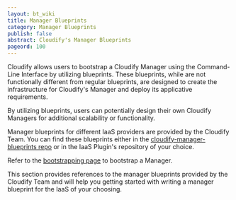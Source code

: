 ```yaml
---
layout: bt_wiki
title: Manager Blueprints
category: Manager Blueprints
publish: false
abstract: Cloudify's Manager Blueprints
pageord: 100
---
```


Cloudify allows users to bootstrap a Cloudify Manager using the Command-Line Interface by utilizing blueprints. These blueprints, while are not functionally different from regular blueprints, are designed to create the infrastructure for Cloudify's Manager and deploy its applicative requirements.

By utilizing blueprints, users can potentially design their own Cloudify Managers for additional scalability or functionality.

Manager blueprints for different IaaS providers are provided by the Cloudify Team. You can find these blueprints either in the [cloudify-manager-blueprints repo](https://github.com/cloudify-cosmo/cloudify-manager-blueprints) or in the IaaS Plugin's repository of your choice.

Refer to the [bootstrapping page](getting-started-bootstrapping.html) to bootstrap a Manager.

This section provides references to the manager blueprints provided by the Cloudify Team and will help you getting started with writing a manager blueprint for the IaaS of your choosing.